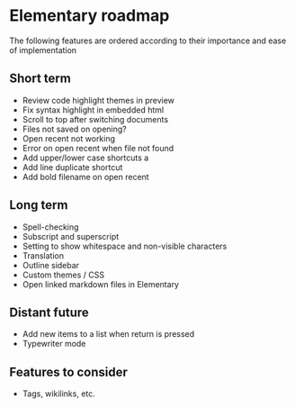 # Elementary roadmap

The following features are ordered according to their importance and ease of implementation

## Short term

- Review code highlight themes in preview
- Fix syntax highlight in embedded html
- Scroll to top after switching documents
- Files not saved on opening?
- Open recent not working
- Error on open recent when file not found
- Add upper/lower case shortcuts a
- Add line duplicate shortcut
- Add bold filename on open recent

## Long term

- Spell-checking
- Subscript and superscript
- Setting to show whitespace and non-visible characters
- Translation
- Outline sidebar
- Custom themes / CSS
- Open linked markdown files in Elementary

## Distant future

- Add new items to a list when return is pressed
- Typewriter mode

## Features to consider

- Tags, wikilinks, etc.
